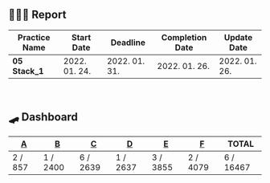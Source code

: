 ## **👨🏻‍💻 Report**

| Practice Name  | Start Date    | Deadline      | Completion Date | Update Date   |
| -------------- | ------------- | ------------- | --------------- | ------------- |
| **05 Stack_1** | 2022. 01. 24. | 2022. 01. 31. | 2022. 01. 26.   | 2022. 01. 26. |

<br/>

## **🛹 Dashboard**

| [A](https://www.acmicpc.net/problem/10828) | [B](https://www.acmicpc.net/problem/9012) | [C](https://www.acmicpc.net/problem/1935) | [D](https://www.acmicpc.net/problem/10799) | [E](https://www.acmicpc.net/problem/2504) | [F](https://www.acmicpc.net/problem/2304) | TOTAL     |
| ------------------------------------------ | ----------------------------------------- | ----------------------------------------- | ------------------------------------------ | ----------------------------------------- | ----------------------------------------- | --------- |
| 2 / 857                                    | 1 / 2400                                  | 6 / 2639                                  | 1 / 2637                                   | 3 / 3855                                  | 2 / 4079                                  | 6 / 16467 |
